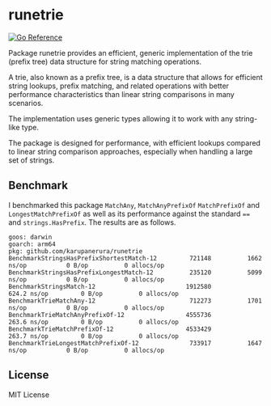# runetrie

[![Go Reference](https://pkg.go.dev/badge/github.com/karupanerura/runetrie.svg)](https://pkg.go.dev/github.com/karupanerura/runetrie)

Package runetrie provides an efficient, generic implementation of the trie (prefix tree) data structure for string matching operations.

A trie, also known as a prefix tree, is a data structure that allows for efficient string lookups, prefix matching, and related operations with better performance characteristics than linear string comparisons in many scenarios.

The implementation uses generic types allowing it to work with any string-like type.

The package is designed for performance, with efficient lookups compared to linear string comparison approaches, especially when handling a large set of strings.

## Benchmark

I benchmarked this package `MatchAny`, `MatchAnyPrefixOf` `MatchPrefixOf` and `LongestMatchPrefixOf` as well as its performance against the standard `==` and `strings.HasPrefix`. The results are as follows.

```
goos: darwin
goarch: arm64
pkg: github.com/karupanerura/runetrie
BenchmarkStringsHasPrefixShortestMatch-12    	  721148	      1662 ns/op	       0 B/op	       0 allocs/op
BenchmarkStringsHasPrefixLongestMatch-12     	  235120	      5099 ns/op	       0 B/op	       0 allocs/op
BenchmarkStringsMatch-12                     	 1912580	       624.2 ns/op	       0 B/op	       0 allocs/op
BenchmarkTrieMatchAny-12                     	  712273	      1701 ns/op	       0 B/op	       0 allocs/op
BenchmarkTrieMatchAnyPrefixOf-12             	 4555736	       263.6 ns/op	       0 B/op	       0 allocs/op
BenchmarkTrieMatchPrefixOf-12                	 4533429	       263.7 ns/op	       0 B/op	       0 allocs/op
BenchmarkTrieLongestMatchPrefixOf-12         	  733917	      1647 ns/op	       0 B/op	       0 allocs/op
```

## License

MIT License